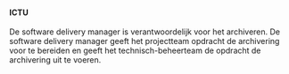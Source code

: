 #### ICTU

De software delivery manager is verantwoordelijk voor het archiveren. De software delivery manager geeft het projectteam opdracht de archivering voor te bereiden en geeft het technisch-beheerteam de opdracht de archivering uit te voeren.
